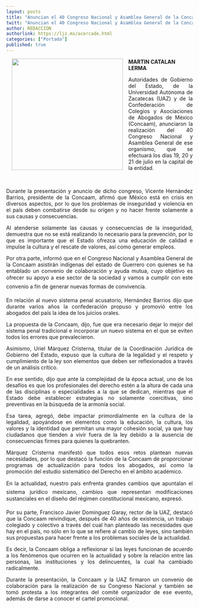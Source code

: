 ```yaml
---
layout: posts
title: "Anuncian el 40 Congreso Nacional y Asamblea General de la Concaam"
twitt: "Anuncian el 40 Congreso Nacional y Asamblea General de la Concaam"
author: REDACCION
authorlink: https://ljz.mx/acercade.html
categories: ["Portada"]
published: true
---
```

[<img src="images/stories/fotos_marzo/p11  concaamm.jpg" border="0" width="300" style="margin-left: 15px; margin-right: 15px; float: left;" />][1] **MARTIN CATALAN LERMA**



<p style="text-align: justify;">
  Autoridades de Gobierno del Estado, de la Universidad Autónoma de Zacatecas (UAZ) y de la Confederación de Colegios y Asociaciones de Abogados de México (Concaam), anunciaron la realización del 40 Congreso Nacional y Asamblea General de ese organismo, que se efectuará los días 19, 20 y 21 de julio en la capital de la entidad.
</p>

 

<p style="text-align: justify;">
  Durante la presentación y anuncio de dicho congreso, Vicente Hernández Barrios, presidente de la Concaam, afirmó que México está en crisis en diversos aspectos, por lo que los problemas de inseguridad y violencia en el país deben combatirse desde su origen y no hacer frente solamente a sus causas y consecuencias.
</p>

<p style="text-align: justify;">
  Al atenderse solamente las causas y consecuencias de la inseguridad, demuestra que no se está realizando lo necesario para la prevención, por lo que es importante que el Estado ofrezca una educación de calidad e impulse la cultura y el rescate de valores, así como generar empleos.
</p>

<p style="text-align: justify;">
  Por otra parte, informó que en el Congreso Nacional y Asamblea General de la Concaam asistirán indígenas del estado de Guerrero con quienes se ha entablado un convenio de colaboración y ayuda mutua, cuyo objetivo es ofrecer su apoyo a ese sector de la sociedad y vamos a cumplir con este convenio a fin de generar nuevas formas de convivencia.
</p>

<p style="text-align: justify;">
  En relación al nuevo sistema penal acusatorio, Hernández Barrios dijo que durante varios años la confederación propuso y promovió entre los abogados del país la idea de los juicios orales.
</p>

<p style="text-align: justify;">
  La propuesta de la Concaam, dijo, fue que era necesario dejar lo mejor del sistema penal tradicional e incorporar un nuevo sistema en el que se eviten todos los errores que prevalecieron.
</p>

<p style="text-align: justify;">
  Asimismo, Uriel Márquez Cristerna, titular de la Coordinación Jurídica de Gobierno del Estado, expuso que la cultura de la legalidad y el respeto y cumplimiento de la ley son elementos que deben ser reflexionados a través de un análisis crítico.
</p>

<p style="text-align: justify;">
  En ese sentido, dijo que ante la complejidad de la época actual, uno de los desafíos es que los profesionales del derecho estén a la altura de cada una de las disciplinas o especialidades a la que se dedican, mientras que el Estado debe establecer estrategias no solamente coercitivas, sino preventivas en la búsqueda de la armonía social.
</p>

<p style="text-align: justify;">
  Esa tarea, agregó, debe impactar primordialmente en la cultura de la legalidad, apoyándose en elementos como la educación, la cultura, los valores y la identidad que permitan una mayor cohesión social, ya que hay ciudadanos que tienden a vivir fuera de la ley debido a la ausencia de consecuencias firmes para quienes la quebranten.
</p>

<p style="text-align: justify;">
  Márquez Cristerna manifestó que todos esos retos plantean nuevas necesidades, por lo que destacó la función de la Concaam de proporcionar programas de actualización para todos los abogados, así como la promoción del estudio sistemático del Derecho en el ámbito académico.
</p>

<p style="text-align: justify;">
  En la actualidad, nuestro país enfrenta grandes cambios que apuntalan el sistema jurídico mexicano, cambios que representan modificaciones sustanciales en el diseño del régimen constitucional mexicano, expresó.
</p>

<p style="text-align: justify;">
  Por su parte, Francisco Javier Domínguez Garay, rector de la UAZ, destacó que la Concaam reivindique, después de 40 años de existencia, un trabajo colegiado y colectivo a través del cual han planteado las necesidades que hay en el país, no sólo en lo que se refiere al cambio de leyes, sino también sus propuestas para hacer frente a los problemas sociales de la actualidad.
</p>

<p style="text-align: justify;">
  Es decir, la Concaam obliga a reflexionar si las leyes funcionan de acuerdo a los fenómenos que ocurren en la actualidad y sobre la relación entre las personas, las instituciones y los delincuentes, la cual ha cambiado radicalmente.
</p>

<p style="text-align: justify;">
  Durante la presentación, la Concaam y la UAZ firmaron un convenio de colaboración para la realización de su Congreso Nacional y también se tomó protesta a los integrantes del comité organizador de ese evento, además de darse a conocer el cartel promocional.
</p>

 [1]: index.php?option=com_content&view=article&id=15014:anuncian-el-40-congreso-nacional-y-asamblea-general-de-la-concaam&catid=75:sociedad-y-justicia&Itemid=129
